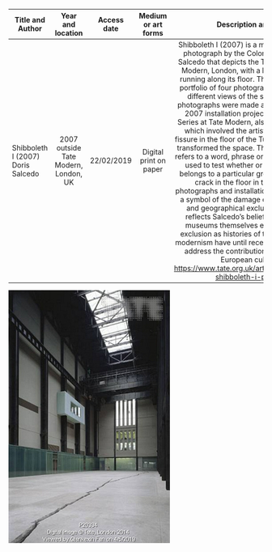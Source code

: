  Title and Author      | Year and location    | Access date |  Medium or art forms | Description and URL | Characteristic(s)
 -------- | :-----------:  | :-----------: | :-----------: | :-----------: | :-----------:
 Shibboleth I (2007) Doris Salcedo | 2007 outside Tate Modern, London, UK   | 22/02/2019   |  Digital print on paper | Shibboleth I (2007) is a medium-size digital photograph by the Colombian artist Doris Salcedo that depicts the Turbine Hall of Tate Modern, London, with a long narrow crack running along its floor. The print is part of a portfolio of four photographs each showing different views of the same scene. The photographs were made as part of Salcedo’s 2007 installation project for the Unilever Series at Tate Modern, also titled Shibboleth, which involved the artist creating a deep fissure in the floor of the Turbine Hall and thus transformed the space. The term ‘shibboleth’ refers to a word, phrase or custom that can be used to test whether or not an individual belongs to a particular group or region. The crack in the floor in the Shibboleth photographs and installation could be seen as a symbol of the damage caused by cultural and geographical exclusion. Shibboleth reflects Salcedo’s belief that modern art museums themselves enact this form of exclusion as histories of twentieth-century modernism have until recently largely failed to address the contributions made by non-European cultures. https://www.tate.org.uk/art/artworks/salcedo-shibboleth-i-p20334 | Site-specific, Space, Analogue, Interactive



![image](https://github.com/lyxleo/post-digital/blob/master/13.jpg)
